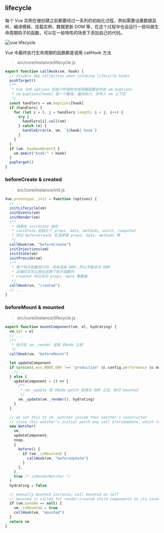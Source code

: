 ## lifecycle

每个 Vue 实例在被创建之前都要经过一系列的初始化过程，例如需要设置数据监听、编译模板、挂载实例、数据更新 DOM 等，在这个过程中也会运行一些叫做生命周期钩子的函数，可以在一些特性的场景下添加自己的代码。

![vue lifecycle](https://cn.vuejs.org/images/lifecycle.png)

Vue 中最终执行生命周期的函数都是调用 callHook 方法

> src/core/instance/lifecycle.js

```javascript
export function callHook(vm, hook) {
  // disable dep collection when invoking lifecycle hooks
  pushTarget()
  /**
   * Vue 合并 options 后各个阶段的生命周期函数合并到 vm.$options
   * vm.$options[hook] 是一个数组，遍历执行，并传入 vm 上下文
   */
  const handlers = vm.$options[hook]
  if (handlers) {
    for (let i = 0, j = handlers.length; i < j; i++) {
      try {
        handlers[i].call(vm)
      } catch (e) {
        handleError(e, vm, `${hook} hook`)
      }
    }
  }
  if (vm._hasHookEvent) {
    vm.$emit("hook:" + hook)
  }
  popTarget()
}
```

### beforeCreate & created

> src/core/instance/init.js

```javascript
Vue.prototype._init = function (options) {
  // ...
  initLifecycle(vm)
  initEvents(vm)
  initRender(vm)
  /**
   * 调用在 initState 前后
   * initState 初始化了 props, data, methods, watch, computed
   * 所以 beforeCreate 无法获得 props, data, methods 等
   */
  callHook(vm, "beforeCreate")
  initInjections(vm)
  initState(vm)
  initProvide(vm)
  /**
   * 两个钩子函数执行时，均未渲染 DOM，所以不能访问 DOM
   * 后端交互可以放在这两个钩子函数内
   * created 可以访问 props, data 等数据
   */
  callHook(vn, "created")
  // ...
}
```

### beforeMount & mounted

> src/core/instance/lifecycle.js

```javascript
export function mountComponent(vm, el, hydrating) {
  vm.$el = el
  // ...
  /**
   * 执行在 vm._render 渲染 VNode 之前
   */
  callHook(vm, "beforeMount")

  let updateComponent
  if (process.env.NODE_ENV !== "production" && config.performance && mark) {
    // ...
  } else {
    updateComponent = () => {
      /**
       * vm._update 把 VNode patch 到真实 DOM 之后，执行 mounted
       */
      vm._update(vm._render(), hydrating)
    }
  }

  // we set this to vm._watcher inside ther watcher's constructor
  // since this watcher's initial patch may call $forceUpdate, which relise on vm._watcher being already defined
  new Watcher(
    vm,
    updateComponent,
    noop,
    {
      before() {
        if (vm._isMounted) {
          callHook(vm, "beforeUpdate")
        }
      },
    },
    true /* isRenderWatcher */
  )
  hydrating = false

  // manually mounted instance, call mounted on self
  // mounted is called for render-created child components in its inserted hook
  if (vm.$vnode == null) {
    vm._isMounted = true
    callHook(vm, "mounted")
  }
  return vm
}
```
